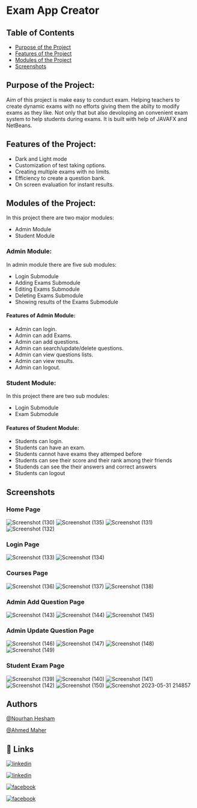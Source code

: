 # Exam App Creator

## Table of Contents

- [Purpose of the Project](#Purpose-of-the-Project)
- [Features of the Project](#Features-of-the-Project)
- [Modules of the Project](#Modules-of-the-Project)
- [Screenshots](#Screenshots)

## Purpose of the Project:
Aim of this project is make easy to conduct exam. Helping teachers to create dynamic exams with no efforts giving them the abilty to modify exams as they like.
Not only that but also devoloping an convenient exam system to help students during exams.
It is built with help of JAVAFX and NetBeans.
## Features of the Project:
- Dark and Light mode
- Customization of test taking options.
- Creating multiple exams with no limits.
- Efficiency to create a question bank.
- On screen evaluation for instant results.
## Modules of the Project:
In this project there are two major modules:
- Admin Module
- Student Module
### Admin Module:
In admin module there are five sub modules:
- Login Submodule
- Adding Exams Submodule
- Editing Exams Submodule
- Deleting Exams Submodule
- Showing results of the Exams Submodule
#### Features of Admin Module:
- Admin can login.
- Admin can add Exams.
- Admin can add questions.
- Admin can search/update/delete questions.
- Admin can view questions lists.
- Admin can view results.
- Admin can logout.
### Student Module:
In this project there are two sub modules:
- Login Submodule
- Exam Submodule

#### Features of Student Module:
- Students can login.
- Students can have an exam.
- Students cannot have exams they attemped before 
- Students can see their score and their rank among their friends
- Studends can see the their answers and correct answers 
- Students can logout

## Screenshots

### Home Page
![Screenshot (130)](https://github.com/nourhanHesham77/javaProject/assets/118073597/d15d9365-296e-4758-9cf7-07606d5ca807)
![Screenshot (135)](https://github.com/nourhanHesham77/javaProject/assets/118073597/7ef99505-3d1a-4a59-92a7-ca18c7f6cc4e)
![Screenshot (131)](https://github.com/nourhanHesham77/javaProject/assets/118073597/b32de1ce-d8a3-45d5-97a1-f28ef3be233b)
![Screenshot (132)](https://github.com/nourhanHesham77/javaProject/assets/118073597/6e6623c6-03df-4ea1-a100-e23d66389e14)




### Login Page
![Screenshot (133)](https://github.com/nourhanHesham77/javaProject/assets/118073597/ef11185c-bb10-47bd-91e6-56f0e0303295)
![Screenshot (134)](https://github.com/nourhanHesham77/javaProject/assets/118073597/4c3c556e-8081-4415-a9a1-88012720f8f3)


### Courses Page
![Screenshot (136)](https://github.com/nourhanHesham77/javaProject/assets/118073597/e0d7ef77-5cf5-4008-b1b6-2ff6f36b3816)
![Screenshot (137)](https://github.com/nourhanHesham77/javaProject/assets/118073597/6d419e61-6a37-461b-a03c-207b12b6d189)
![Screenshot (138)](https://github.com/nourhanHesham77/javaProject/assets/118073597/1e9993d3-2692-4805-bb99-05e026358c31)


### Admin Add Question Page
![Screenshot (143)](https://github.com/nourhanHesham77/javaProject/assets/118073597/5da16dd9-08cb-4745-b0e1-48dd898d5c2a)
![Screenshot (144)](https://github.com/nourhanHesham77/javaProject/assets/118073597/b7b703cd-c5ba-4a40-ae1d-bd39a87140e7)
![Screenshot (145)](https://github.com/nourhanHesham77/javaProject/assets/118073597/f4a62469-e171-4c49-8a6d-4fc21edd606c)

### Admin Update Question Page
![Screenshot (146)](https://github.com/nourhanHesham77/javaProject/assets/118073597/22fa0fe7-9258-4ce6-9c44-cb197be93534)
![Screenshot (147)](https://github.com/nourhanHesham77/javaProject/assets/118073597/8c14f243-34b4-42ba-92d7-478b42b584f0)
![Screenshot (148)](https://github.com/nourhanHesham77/javaProject/assets/118073597/205c9742-e087-447d-a074-ad8d89cc10b4)
![Screenshot (149)](https://github.com/nourhanHesham77/javaProject/assets/118073597/1986e44d-5dc3-4b48-a77b-7a0c2d9eb734)


### Student Exam Page
![Screenshot (139)](https://github.com/nourhanHesham77/javaProject/assets/118073597/6783da91-3dee-4a30-915c-175208c79a4c)
![Screenshot (140)](https://github.com/nourhanHesham77/javaProject/assets/118073597/cc71ec8a-2d3c-4a58-8540-5bbf8fd4f6ab)
![Screenshot (141)](https://github.com/nourhanHesham77/javaProject/assets/118073597/aadce9b0-e8c9-41bc-a81a-5d8e23301b3a)
![Screenshot (142)](https://github.com/nourhanHesham77/javaProject/assets/118073597/2b3cf835-be59-4755-af2e-ad05396a08d6)
![Screenshot (150)](https://github.com/nourhanHesham77/javaProject/assets/118073597/3e421bda-89f2-4978-ac2c-04b2184eaf5a)
![Screenshot 2023-05-31 214857](https://github.com/nourhanHesham77/javaProject/assets/118073597/bb4e9b39-87ce-446d-a57d-69a652fbc765)


## Authors
[@Nourhan Hesham](https://github.com/nourhanHesham77)

[@Ahmed Maher](https://github.com/AhmedMaherTohmay)




## 🔗 Links
[![linkedin](https://img.shields.io/badge/linkedin-0A66C2?style=for-the-badge&logo=linkedin&logoColor=white)]()

[![linkedin](https://img.shields.io/badge/linkedin-0A66C2?style=for-the-badge&logo=linkedin&logoColor=white)](https://www.linkedin.com/in/ahmed-maher-tohamy/)

[![facebook](https://img.shields.io/badge/facebook-0A66C2?style=for-the-badge&logo=facebook&logoColor=white)]()

[![facebook](https://img.shields.io/badge/facebook-0A66C2?style=for-the-badge&logo=facebook&logoColor=white)](https://www.facebook.com/profile.php?id=100003838881098)

